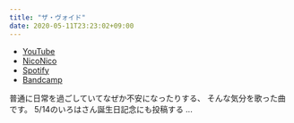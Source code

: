 ```yaml
---
title: "ザ・ヴォイド"
date: 2020-05-11T23:23:02+09:00
---
```


- [YouTube](https://www.youtube.com/watch?nHtYI68x2B8)
- [NicoNico](https://nico.ms/sm36845145)
- [Spotify](https://open.spotify.com/track/5MmP4ehqIrlj2PJcOEqkbt)
- [Bandcamp](https://mikirihasshap.bandcamp.com/track/--156)

普通に日常を過ごしていてなぜか不安になったりする、 そんな気分を歌った曲です。 5/14のいろはさん誕生日記念にも投稿する ...